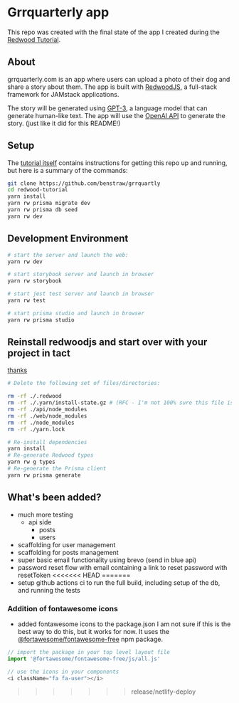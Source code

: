 # Grrquarterly app

This repo was created with the final state of the app I created during the [Redwood Tutorial](https://redwoodjs.com/tutorial).

## About
grrquarterly.com is an app where users can upload a photo of their dog and share a story about them. The app is built with [RedwoodJS](https://redwoodjs.com/), a full-stack framework for JAMstack applications.

The story will be generated using [GPT-3](https://openai.com/blog/openai-api/), a language model that can generate human-like text. The app will use the [OpenAI API](https://beta.openai.com/) to generate the story. (just like it did for this README!)

## Setup

The [tutorial itself](https://redwoodjs.com/docs/tutorial/chapter1/prerequisites) contains instructions for getting this repo up and running, but here is a summary of the commands:

```bash
git clone https://github.com/benstraw/grrquartly
cd redwood-tutorial
yarn install
yarn rw prisma migrate dev
yarn rw prisma db seed
yarn rw dev
```
## Development Environment
```bash
# start the server and launch the web:
yarn rw dev

# start storybook server and launch in browser
yarn rw storybook

# start jest test server and launch in browser
yarn rw test

# start prisma studio and launch in browser
yarn rw prisma studio
```
## Reinstall redwoodjs and start over with your project in tact

[thanks](https://rw-community.org/how%20to/reinstall%20rw/)

```bash
# Delete the following set of files/directories:

rm -rf ./.redwood
rm -rf ./.yarn/install-state.gz # (RFC - I'm not 100% sure this file is required, it's only applicable to Yarn v3 regardless)
rm -rf ./api/node_modules
rm -rf ./web/node_modules
rm -rf ./node_modules
rm -rf ./yarn.lock

# Re-install dependencies
yarn install
# Re-generate Redwood types
yarn rw g types
# Re-generate the Prisma client
yarn rw prisma generate
```
## What's been added?
- much more testing
  - api side
    - posts
    - users
- scaffolding for user management
- scaffolding for posts management
- super basic email functionality using brevo (send in blue api)
- password reset flow with email containing a link to reset password with resetToken
<<<<<<< HEAD
=======
- setup github actions ci to run the full build, including setup of the db, and running the tests

### Addition of fontawesome icons
- added fontawesome icons to the package.json
I am not sure if this is the best way to do this, but it works for now. It uses the [@fortawesome/fontawesome-free](https://www.npmjs.com/package/@fortawesome/fontawesome-free) npm package.


```js
// import the package in your top level layout file
import '@fortawesome/fontawesome-free/js/all.js'

// use the icons in your components
<i className="fa fa-user"></i>
```
>>>>>>> release/netlify-deploy
